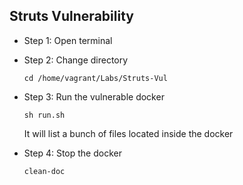 ## Struts Vulnerability
* Step 1: Open terminal

* Step 2: Change directory

	 `cd /home/vagrant/Labs/Struts-Vul`
	 
* Step 3: Run the vulnerable docker
	
	`sh run.sh`
	
	It will list a bunch of files located inside the docker

* Step 4: Stop the docker

	`clean-doc`
	
